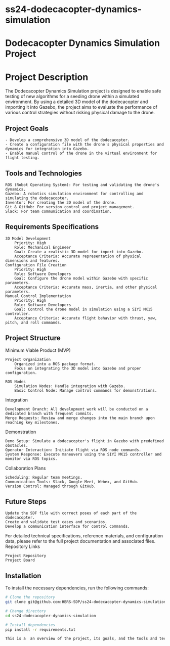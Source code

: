 # ss24-dodecacopter-dynamics-simulation


# Dodecacopter Dynamics Simulation Project


# Project Description

The Dodecacopter Dynamics Simulation project is designed to enable safe testing of new algorithms for a seeding drone within a simulated environment. By using a detailed 3D model of the dodecacopter and importing it into Gazebo, the project aims to evaluate the performance of various control strategies without risking physical damage to the drone.

## Project Goals

    - Develop a comprehensive 3D model of the dodecacopter.
    - Create a configuration file with the drone's physical properties and dynamics for integration into Gazebo.
    - Enable manual control of the drone in the virtual environment for flight testing.

## Tools and Technologies

    ROS (Robot Operating System): For testing and validating the drone's dynamics.
    Gazebo: A robotics simulation environment for controlling and simulating the dodecacopter.
    Inventor: For creating the 3D model of the drone.
    Git & GitHub: For version control and project management.
    Slack: For team communication and coordination.

## Requirements Specifications


    3D Model Development
        Priority: High
        Role: Mechanical Engineer
        Goal: Create a realistic 3D model for import into Gazebo.
        Acceptance Criteria: Accurate representation of physical dimensions and features.
    Configuration File Creation
        Priority: High
        Role: Software Developers
        Goal: Configure the drone model within Gazebo with specific parameters.
        Acceptance Criteria: Accurate mass, inertia, and other physical parameters.
    Manual Control Implementation
        Priority: High
        Role: Software Developers
        Goal: Control the drone model in simulation using a SIYI MK15 controller.
        Acceptance Criteria: Accurate flight behavior with thrust, yaw, pitch, and roll commands.

## Project Structure

Minimum Viable Product (MVP)

    Project Organization
        Organized into a ROS package format.
        Focus on integrating the 3D model into Gazebo and proper configuration.

    ROS Nodes
        Simulation Nodes: Handle integration with Gazebo.
        Basic Control Node: Manage control commands for demonstrations.

Integration

    Development Branch: All development work will be conducted on a dedicated branch with frequent commits.
    Merge Requests: Review and merge changes into the main branch upon reaching key milestones.

Demonstration

    Demo Setup: Simulate a dodecacopter's flight in Gazebo with predefined obstacles.
    Operator Interaction: Initiate flight via ROS node commands.
    System Response: Execute maneuvers using the SIYI MK15 controller and monitor via ROS topics.

Collaboration Plans

    Scheduling: Regular team meetings.
    Communication Tools: Slack, Google Meet, Webex, and GitHub.
    Version Control: Managed through GitHub.

## Future Steps

    Update the SDF file with correct poses of each part of the dodecacopter.
    Create and validate test cases and scenarios.
    Develop a communication interface for control commands.

For detailed technical specifications, reference materials, and configuration data, please refer to the full project documentation and associated files.
Repository Links

    Project Repository
    Project Board

## Installation
To install the necessary dependencies, run the following commands:

```bash
# Clone the repository
git clone git@github.com:HBRS-SDP/ss24-dodecacopter-dynamics-simulation.git

# Change directory
cd ss24-dodecacopter-dynamics-simulation

# Install dependencies
pip install -r requirements.txt

This is a  an overview of the project, its goals, and the tools and technologies used. For more detailed information, please refer to the project documentation included in this repository.
